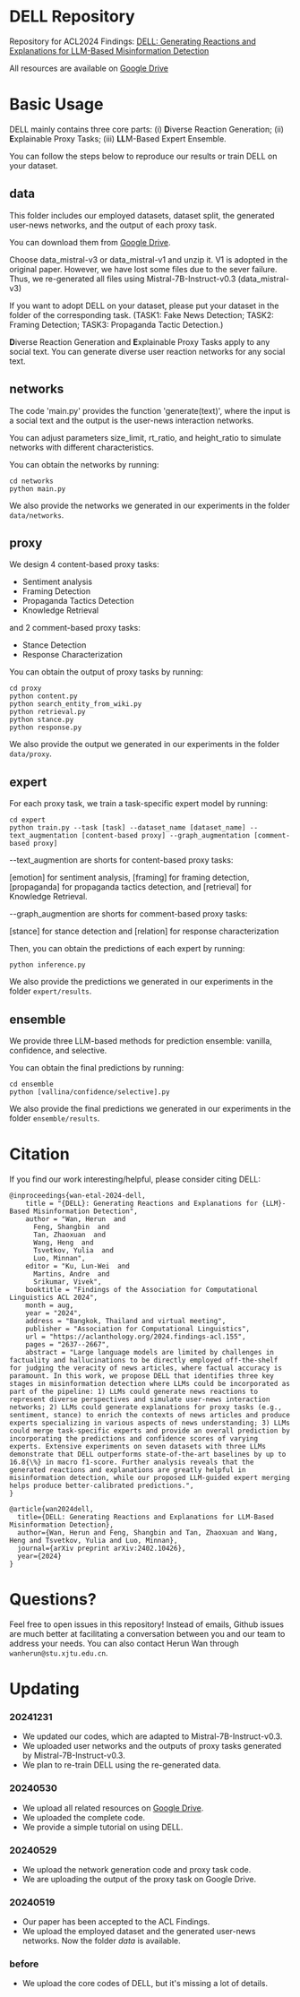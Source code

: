 # DELL Repository
Repository for ACL2024 Findings: [DELL: Generating Reactions and Explanations for LLM-Based Misinformation Detection](https://arxiv.org/abs/2402.10426)

All resources are available on [Google Drive](https://drive.google.com/drive/folders/1nPo6x3AY7Kt1Nb9DUUvBAhpMwad3zhvq?usp=sharing)

# Basic Usage

DELL mainly contains three core parts: (i) **D**iverse Reaction Generation; (ii) **E**xplainable Proxy Tasks; (iii) **LL**M-Based Expert Ensemble.  

You can follow the steps below to reproduce our results or train DELL on your dataset.

## data

This folder includes our employed datasets, dataset split, the generated user-news networks, and the output of each proxy task.

You can download them from [Google Drive](https://drive.google.com/drive/folders/1nPo6x3AY7Kt1Nb9DUUvBAhpMwad3zhvq?usp=sharing).

Choose data_mistral-v3 or data_mistral-v1 and unzip it. V1 is adopted in the original paper. However, we have lost some files due to the sever failure. Thus, we re-generated all files using Mistral-7B-Instruct-v0.3 (data_mistral-v3)

If you want to adopt DELL on your dataset, please put your dataset in the folder of the corresponding task. (TASK1: Fake News Detection; TASK2: Framing Detection; TASK3: Propaganda Tactic Detection.)

**D**iverse Reaction Generation and **E**xplainable Proxy Tasks apply to any social text. You can generate diverse user reaction networks for any social text.

## networks

The code 'main.py' provides the function 'generate(text)', where the input is a social text and the output is the user-news interaction networks.

You can adjust parameters size_limit, rt_ratio, and height_ratio to simulate networks with different characteristics.

You can obtain the networks by running:

```
cd networks
python main.py
```

We also provide the networks we generated in our experiments in the folder `data/networks`.

## proxy

We design 4 content-based proxy tasks:

- Sentiment analysis
- Framing Detection
- Propaganda Tactics Detection
- Knowledge Retrieval

and 2 comment-based proxy tasks:
- Stance Detection
- Response Characterization

You can obtain the output of proxy tasks by running:
```
cd proxy
python content.py
python search_entity_from_wiki.py
python retrieval.py
python stance.py
python response.py
```

We also provide the output we generated in our experiments in the folder `data/proxy`.

## expert
For each proxy task, we train a task-specific expert model by running:
```
cd expert
python train.py --task [task] --dataset_name [dataset_name] --text_augmentation [content-based proxy] --graph_augmentation [comment-based proxy]
```
--text_augmention are shorts for content-based proxy tasks:

[emotion] for sentiment analysis, [framing] for framing detection, [propaganda] for propaganda tactics detection, and [retrieval] for Knowledge Retrieval.

--graph_augmention are shorts for comment-based proxy tasks:

[stance] for stance detection and [relation] for response characterization

Then, you can obtain the predictions of each expert by running:
```
python inference.py
```

We also provide the predictions we generated in our experiments in the folder `expert/results`.


## ensemble
We provide three LLM-based methods for prediction ensemble: vanilla, confidence, and selective.

You can obtain the final predictions by running:
```
cd ensemble
python [vallina/confidence/selective].py
```

We also provide the final predictions we generated in our experiments in the folder `ensemble/results`.

# Citation
If you find our work interesting/helpful, please consider citing DELL:
```
@inproceedings{wan-etal-2024-dell,
    title = "{DELL}: Generating Reactions and Explanations for {LLM}-Based Misinformation Detection",
    author = "Wan, Herun  and
      Feng, Shangbin  and
      Tan, Zhaoxuan  and
      Wang, Heng  and
      Tsvetkov, Yulia  and
      Luo, Minnan",
    editor = "Ku, Lun-Wei  and
      Martins, Andre  and
      Srikumar, Vivek",
    booktitle = "Findings of the Association for Computational Linguistics ACL 2024",
    month = aug,
    year = "2024",
    address = "Bangkok, Thailand and virtual meeting",
    publisher = "Association for Computational Linguistics",
    url = "https://aclanthology.org/2024.findings-acl.155",
    pages = "2637--2667",
    abstract = "Large language models are limited by challenges in factuality and hallucinations to be directly employed off-the-shelf for judging the veracity of news articles, where factual accuracy is paramount. In this work, we propose DELL that identifies three key stages in misinformation detection where LLMs could be incorporated as part of the pipeline: 1) LLMs could generate news reactions to represent diverse perspectives and simulate user-news interaction networks; 2) LLMs could generate explanations for proxy tasks (e.g., sentiment, stance) to enrich the contexts of news articles and produce experts specializing in various aspects of news understanding; 3) LLMs could merge task-specific experts and provide an overall prediction by incorporating the predictions and confidence scores of varying experts. Extensive experiments on seven datasets with three LLMs demonstrate that DELL outperforms state-of-the-art baselines by up to 16.8{\%} in macro f1-score. Further analysis reveals that the generated reactions and explanations are greatly helpful in misinformation detection, while our proposed LLM-guided expert merging helps produce better-calibrated predictions.",
}
```
```
@article{wan2024dell,
  title={DELL: Generating Reactions and Explanations for LLM-Based Misinformation Detection},
  author={Wan, Herun and Feng, Shangbin and Tan, Zhaoxuan and Wang, Heng and Tsvetkov, Yulia and Luo, Minnan},
  journal={arXiv preprint arXiv:2402.10426},
  year={2024}
}
```

# Questions?
Feel free to open issues in this repository! Instead of emails, Github issues are much better at facilitating a conversation between you and our team to address your needs. You can also contact Herun Wan through `wanherun@stu.xjtu.edu.cn`.



# Updating


### 20241231
- We updated our codes, which are adapted to Mistral-7B-Instruct-v0.3.
- We uploaded user networks and the outputs of proxy tasks generated by Mistral-7B-Instruct-v0.3.
- We plan to re-train DELL using the re-generated data.

### 20240530
- We upload all related resources on [Google Drive](https://drive.google.com/drive/folders/1nPo6x3AY7Kt1Nb9DUUvBAhpMwad3zhvq?usp=sharing).
- We uploaded the complete code.
- We provide a simple tutorial on using DELL.


### 20240529
- We upload the network generation code and proxy task code.
- We are uploading the output of the proxy task on Google Drive.

### 20240519
- Our paper has been accepted to the ACL Findings.
- We upload the employed dataset and the generated user-news networks. Now the folder *data* is available.

### before
- We upload the core codes of DELL, but it's missing a lot of details.

